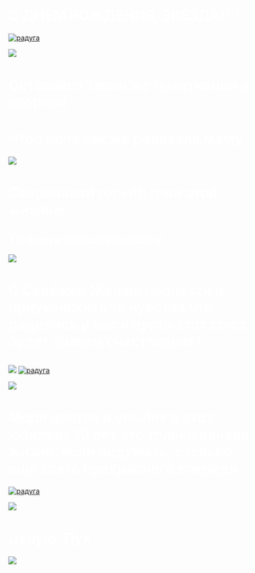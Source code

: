 # С ДНЁМ РОЖДЕНИЯ, ЗВЕЗДА!!!!
<a href="https://mirgif.com/razdeliteli-blestjawie.htm" title="радуга" target="_blank"><img src="https://mirgif.com/razdeliteli/7057.gif" alt="радуга" border="0"></a>
<style>
  body {
    color: #FFFFFF;
  }
</style>
![](vJYPuLzjMxo.jpg)
# Оставайся такой же позитивной и озорной
# Чтоб доча так же радовала маму

![](KYMselkirps.jpg)
# Сворачивай горы!!! гори этой жизнью
## Ты боец и большая молодец! 
![](loonapix_1688675641691668602.jpg)
# С Серёжей Желаю пронести и приумножить те чувства что родились у вас и пусть этот союз будет самым счастливым !
## 
![](loonapix_1688675759763737128.jpg)
<a href="https://mirgif.com/razdeliteli-blestjawie.htm" title="радуга" target="_blank"><img src="https://mirgif.com/razdeliteli/7057.gif" alt="радуга" border="0"></a>
<style>
  body {
    color: #FFFFFF;
  }
</style>
![](0017.gif)
# Море цветов и улыбок в этот юбилей! 30 лет это только начало жизни, если подумать, столько ещё всего прекрасного впереди 
<a href="https://mirgif.com/razdeliteli-blestjawie.htm" title="радуга" target="_blank"><img src="https://mirgif.com/razdeliteli/7057.gif" alt="радуга" border="0"></a>
<style>
  body {
    color: #FFFFFF;
  }
</style>

![](3ETdLeWWyjs.jpg)
# Целую, Пух
![](YDKGETq5VME.jpg)

<link rel="stylesheet" href="styles.css">




 